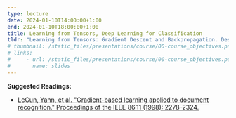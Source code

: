 ```yaml
---
type: lecture
date: 2024-01-10T14:00:00+1:00
end: 2024-01-10T18:00:00+1:00
title: Learning from Tensors, Deep Learning for Classification
tldr: "Learning from Tensors: Gradient Descent and Backpropagation. Designing and Improving Deep Learning Models."
# thumbnail: /static_files/presentations/course/00-course_objectives.png
# links: 
#     - url: /static_files/presentations/course/00-course_objectives.pdf
#       name: slides
---
```


**Suggested Readings:**
- [LeCun, Yann, et al. "Gradient-based learning applied to document recognition." Proceedings of the IEEE 86.11 (1998): 2278-2324.](https://ieeexplore.ieee.org/abstract/document/726791)

